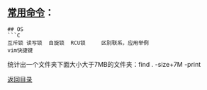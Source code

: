 ## [常用命令](./../Linux/command.md)：

```
## OS
```C
互斥锁 读写锁  自旋锁  RCU锁     区别联系，应用举例
vim快捷键
```

统计出一个文件夹下面大小大于7MB的文件夹：find . -size+7M -print

[返回目录](README.md)